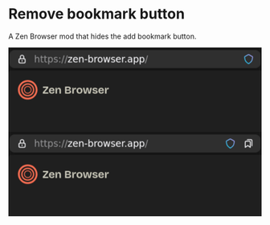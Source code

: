 # Remove bookmark button

A Zen Browser mod that hides the add bookmark button.

![before and after](https://github.com/omeyenburg/zen-remove-bookmark-button/blob/main/image.png)
